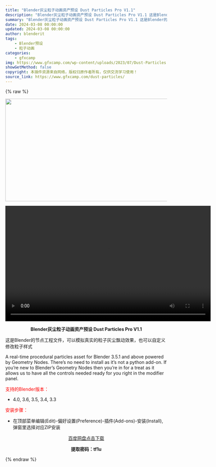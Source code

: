 ```yaml
---
title: "Blender灰尘粒子动画资产预设 Dust Particles Pro V1.1"
description: "Blender灰尘粒子动画资产预设 Dust Particles Pro V1.1 这是Blender的节点工程文件，可以模拟真实的粒子灰尘飘动效果，也可以自定义修改粒子样式 A real-time ..."
summary: "Blender灰尘粒子动画资产预设 Dust Particles Pro V1.1 这是Blender的节点工程文件，可以模拟真实的粒子灰尘飘动效果，也可以自定义修改粒子样式 A real-time ..."
date: 2024-03-08 00:00:00
updated: 2024-03-08 00:00:00
author: blenderit
tags: 
    - Blender预设
    - 粒子动画
categories:
    - gfxcamp
img: https://www.gfxcamp.com/wp-content/uploads/2023/07/Dust-Particles.jpg
showGetMethod: false
copyright: 本插件资源来自网络，版权归原作者所有，仅供交流学习使用！
source_link: https://www.gfxcamp.com/dust-particles/
---
```


{% raw %}
<div><p><img decoding="async" class="aligncenter size-full wp-image-113742" src="https://www.gfxcamp.com/wp-content/uploads/2023/07/Dust-Particles.jpg" data-src="https://www.gfxcamp.com/wp-content/uploads/2023/07/Dust-Particles.jpg" alt="" width="640" height="320" data-srcset="https://www.gfxcamp.com/wp-content/uploads/2023/07/Dust-Particles.jpg 640w, https://www.gfxcamp.com/wp-content/uploads/2023/07/Dust-Particles-150x75.jpg 150w" data-sizes="(max-width: 640px) 100vw, 640px"><br>
</p><center><div style="width: 640px;" class="wp-video"><!--[if lt IE 9]><script>document.createElement('video');</script><![endif]-->
<video class="wp-video-shortcode" id="video-113741-1" width="640" height="360" preload="true" controls="controls"><source type="video/mp4" src="https://cloud.video.taobao.com//play/u/80049544/p/2/e/6/t/1/419961946946.mp4?_=1"></source><a href="https://cloud.video.taobao.com//play/u/80049544/p/2/e/6/t/1/419961946946.mp4">https://cloud.video.taobao.com//play/u/80049544/p/2/e/6/t/1/419961946946.mp4</a></video></div></center><p style="text-align: center;"><strong>Blender灰尘粒子动画资产预设 Dust Particles Pro V1.1</strong></p><p>这是Blender的节点工程文件，可以模拟真实的粒子灰尘飘动效果，也可以自定义修改粒子样式</p><p>A real-time procedural particles asset for Blender 3.5.1 and above powered by Geometry Nodes. There’s no need to install as it’s not a python add-on. If you’re new to Blender’s Geometry Nodes then you’re in for a treat as it allows us to have all the controls needed ready for you right in the modifier panel.</p><p style="text-align: left;"><span style="color: #ff0000;">支持的Blender版本：</span></p><ul>
<li style="text-align: left;">4.0, 3.6, 3.5, 3.4, 3.3</li>
</ul><p style="text-align: left;"><span style="color: #ff0000;">安装步骤：</span></p><ul>
<li>在顶部菜单编辑(Edit)-偏好设置(Preference)-插件(Add-ons)-安装(Install),弹窗里选择对应ZIP安装</li>
</ul><p style="text-align: center;"><a class="maxbutton-3 maxbutton maxbutton-baidu" target="_blank" rel="noopener" href="https://pan.baidu.com/s/1MB-GmgJv-wtnFYZzsfjrnw?pwd=tf1u"><span class="mb-text">百度网盘点击下载</span></a></p><p style="text-align: center;"><strong>提取密码：tf1u</strong></p></div>
<div style="display: none">gfxcamp</div>
{% endraw %}